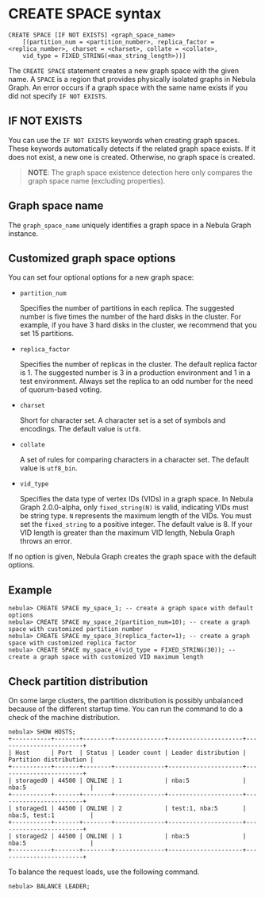 # CREATE SPACE syntax

```ngql
CREATE SPACE [IF NOT EXISTS] <graph_space_name>
    [(partition_num = <partition_number>, replica_factor = <replica_number>, charset = <charset>, collate = <collate>,
    vid_type = FIXED_STRING(<max_string_length>))]
```

The `CREATE SPACE` statement creates a new graph space with the given name. A `SPACE` is a region that provides physically isolated graphs in Nebula Graph. An error occurs if a graph space with the same name exists if you did not specify `IF NOT EXISTS`.

## IF NOT EXISTS

You can use the `IF NOT EXISTS` keywords when creating graph spaces. These keywords automatically detects if the related graph space exists. If it does not exist, a new one is created. Otherwise, no graph space is created.

> **NOTE**: The graph space existence detection here only compares the graph space name (excluding properties).

## Graph space name

The `graph_space_name` uniquely identifies a graph space in a Nebula Graph instance.

## Customized graph space options

You can set four optional options for a new graph space:

* `partition_num`

    Specifies the number of partitions in each replica. The suggested number is five times the number of the hard disks in the cluster. For example, if you have 3 hard disks in the cluster, we recommend that you set 15 partitions.

* `replica_factor`

    Specifies the number of replicas in the cluster. The default replica factor is 1. The suggested number is 3 in a production environment and 1 in a test environment. Always set the replica to an odd number for the need of quorum-based voting.

* `charset`

    Short for character set. A character set is a set of symbols and encodings. The default value is `utf8`.

* `collate`

    A set of rules for comparing characters in a character set. The default value is `utf8_bin`.

* `vid_type`

    Specifies the data type of vertex IDs (VIDs) in a graph space. In Nebula Graph 2.0.0-alpha, only `fixed_string(N)` is valid, indicating VIDs must be string type. `N` represents the maximum length of the VIDs. You must set the `fixed_string` to a positive integer. The default value is 8. If your VID length is greater than the maximum VID length, Nebula Graph throws an error.

If no option is given, Nebula Graph creates the graph space with the default options.

## Example

```ngql
nebula> CREATE SPACE my_space_1; -- create a graph space with default options
nebula> CREATE SPACE my_space_2(partition_num=10); -- create a graph space with customized partition number
nebula> CREATE SPACE my_space_3(replica_factor=1); -- create a graph space with customized replica factor
nebula> CREATE SPACE my_space_4(vid_type = FIXED_STRING(30)); -- create a graph space with customized VID maximum length
```

## Check partition distribution

On some large clusters, the partition distribution is possibly unbalanced because of the different startup time. You can run the command to do a check of the machine distribution.

```ngql
nebula> SHOW HOSTS;
+-----------+-------+--------+--------------+---------------------+------------------------+
| Host      | Port  | Status | Leader count | Leader distribution | Partition distribution |
+-----------+-------+--------+--------------+---------------------+------------------------+
| storaged0 | 44500 | ONLINE | 1            | nba:5               | nba:5                  |
+-----------+-------+--------+--------------+---------------------+------------------------+
| storaged1 | 44500 | ONLINE | 2            | test:1, nba:5       | nba:5, test:1          |
+-----------+-------+--------+--------------+---------------------+------------------------+
| storaged2 | 44500 | ONLINE | 1            | nba:5               | nba:5                  |
+-----------+-------+--------+--------------+---------------------+------------------------+
```

To balance the request loads, use the following command.

```ngql
nebula> BALANCE LEADER;
```

<!-- Details see [SHOW HOSTS](../3.utility-statements/show-statements/show-hosts-syntax.md) and [BALANCE](../../../3.build-develop-and-administration/5.storage-service-administration/storage-balance.md). -->
